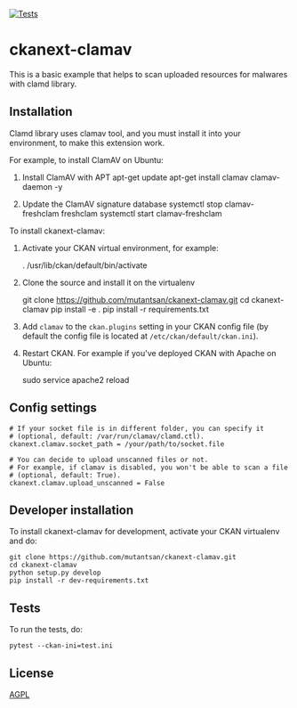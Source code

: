 [![Tests](https://github.com/mutantsan/ckanext-clamav/workflows/Tests/badge.svg?branch=main)](https://github.com/mutantsan/ckanext-clamav/actions)

# ckanext-clamav

This is a basic example that helps to scan uploaded resources for malwares with clamd library.

## Installation

Clamd library uses clamav tool, and you must install it into your environment, to make this extension work.

For example, to install ClamAV on Ubuntu:

1. Install ClamAV with APT
    apt-get update
    apt-get install clamav clamav-daemon -y

2. Update the ClamAV signature database
    systemctl stop clamav-freshclam
    freshclam
    systemctl start clamav-freshclam

To install ckanext-clamav:

1. Activate your CKAN virtual environment, for example:

     . /usr/lib/ckan/default/bin/activate

2. Clone the source and install it on the virtualenv

    git clone https://github.com/mutantsan/ckanext-clamav.git
    cd ckanext-clamav
    pip install -e .
	pip install -r requirements.txt

3. Add `clamav` to the `ckan.plugins` setting in your CKAN
   config file (by default the config file is located at
   `/etc/ckan/default/ckan.ini`).

4. Restart CKAN. For example if you've deployed CKAN with Apache on Ubuntu:

     sudo service apache2 reload


## Config settings

	# If your socket file is in different folder, you can specify it
	# (optional, default: /var/run/clamav/clamd.ctl).
	ckanext.clamav.socket_path = /your/path/to/socket.file

	# You can decide to upload unscanned files or not.
    # For example, if clamav is disabled, you won't be able to scan a file
	# (optional, default: True).
	ckanext.clamav.upload_unscanned = False


## Developer installation

To install ckanext-clamav for development, activate your CKAN virtualenv and
do:

    git clone https://github.com/mutantsan/ckanext-clamav.git
    cd ckanext-clamav
    python setup.py develop
    pip install -r dev-requirements.txt


## Tests

To run the tests, do:

    pytest --ckan-ini=test.ini


## License

[AGPL](https://www.gnu.org/licenses/agpl-3.0.en.html)
